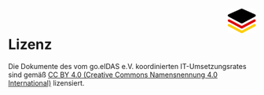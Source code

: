 <img align="right" height="50" src="https://github.com/it-umsetzungsrat/it-umsetzungsrat/blob/main/img/it-ur-logo.svg"/><br/>

# Lizenz

Die Dokumente des vom go.eIDAS e.V. koordinierten IT-Umsetzungsrates sind gemäß [CC BY 4.0 (Creative Commons Namensnennung 4.0 International)](https://creativecommons.org/licenses/by/4.0/legalcode.de) lizensiert.



